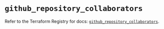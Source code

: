 # `github_repository_collaborators`

Refer to the Terraform Registry for docs: [`github_repository_collaborators`](https://registry.terraform.io/providers/integrations/github/5.44.0/docs/resources/repository_collaborators).
